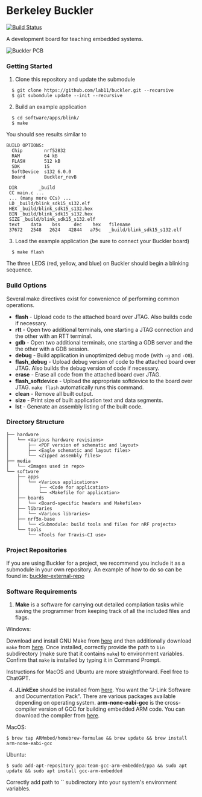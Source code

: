 Berkeley Buckler
================

[![Build Status](https://travis-ci.org/lab11/buckler.svg?branch=master)](https://travis-ci.org/lab11/buckler)

A development board for teaching embedded systems.

![Buckler PCB](media/buckler_revB.png)

### Getting Started

 1. Clone this repository and update the submodule

```
  $ git clone https://github.com/lab11/buckler.git --recursive
  $ git subomdule update --init --recursive
```

 2. Build an example application

```
  $ cd software/apps/blink/
  $ make
```

You should see results similar to

```
BUILD OPTIONS:
  Chip        nrf52832
  RAM         64 kB
  FLASH       512 kB
  SDK         15
  SoftDevice  s132 6.0.0
  Board       Buckler_revB

 DIR        _build
 CC main.c ...
 ... (many more CCs) ...
 LD _build/blink_sdk15_s132.elf
 HEX _build/blink_sdk15_s132.hex
 BIN _build/blink_sdk15_s132.hex
 SIZE _build/blink_sdk15_s132.elf
 text    data    bss     dec    hex   filename
 37672   2548   2624   42844   a75c   _build/blink_sdk15_s132.elf
```

 3. Load the example application (be sure to connect your Buckler board)

```
  $ make flash
```

The three LEDS (red, yellow, and blue) on Buckler should begin a blinking
sequence.


### Build Options

Several make directives exist for convenience of performing common operations.

 * **flash** - Upload code to the attached board over JTAG. Also builds code if
               necessary.
 * **rtt** - Open two additional terminals, one starting a JTAG connection and
             the other with an RTT terminal.
 * **gdb** - Open two additional terminals, one starting a GDB server and the
		     the other with a GDB session.
 * **debug** - Build application in unoptimized debug mode (with `-g` and `-O0`).
 * **flash_debug** - Upload debug version of code to the attached board over JTAG.
				     Also builds the debug version of code if necessary.
 * **erase** - Erase all code from the attached board over JTAG.
 * **flash_softdevice** - Upload the appropriate softdevice to the board over JTAG.
						  `make flash` automatically runs this command.
 * **clean** - Remove all built output.
 * **size** - Print size of built application text and data segments.
 * **lst** - Generate an assembly listing of the built code.


### Directory Structure

```
├── hardware
│   └── <Various hardware revisions>
│       ├── <PDF version of schematic and layout>
│       ├── <Eagle schematic and layout files>
│       └── <Zipped assembly files>
├── media
│   └── <Images used in repo>
└── software
    ├── apps
    │   └── <Various applications>
    │       ├── <Code for application>
    │       └── <Makefile for application>
    ├── boards
    │   └── <Board-specific headers and Makefiles>
    ├── libraries
    │   └── <Various libraries>
    ├── nrf5x-base
    │   └── <Submodule: build tools and files for nRF projects>
    └── tools
        └── <Tools for Travis-CI use>
```

### Project Repositories

If you are using Buckler for a project, we recommend you include it as a
submodule in your own repository. An example of how to do so can be found in:
[buckler-external-repo](https://github.com/brghena/buckler-external-repo)

### Software Requirements



1. **Make** is a software for carrying out detailed compilation tasks while saving the programmer from keeping track of all the included files and flags.

Windows:

Download and install GNU Make from [here](https://sourceforge.net/projects/gnuwin32/files/make/3.81/make-3.81-bin.zip/download?use_mirror=gigenet&download=) and then additionally download `make` from [here](https://sourceforge.net/projects/gnuwin32/files/make/). Once installed, correctly provide the path to `bin` subdirectory (make sure that it contains `make`) to environment variables. Confirm that `make` is installed by typing it in Command Prompt. 

Instructions for MacOS and Ubuntu are more straightforward. Feel free to ChatGPT. 

4. **JLinkExe** should be installed from [here](https://www.segger.com/downloads/jlink).
You want the "J-Link Software and Documentation Pack". There are various packages
available depending on operating system.
**arm-none-eabi-gcc** is the cross-compiler version of GCC for building embedded ARM code. You can download the compiler from [here](https://developer.arm.com/downloads/-/gnu-rm).

  MacOS:
  ```
  $ brew tap ARMmbed/homebrew-formulae && brew update && brew install arm-none-eabi-gcc
  ```

  Ubuntu:
  ```
  $ sudo add-apt-repository ppa:team-gcc-arm-embedded/ppa && sudo apt update && sudo apt install gcc-arm-embedded
  ```
Correctly add path to `` subdirectory into your system's environment variables.
